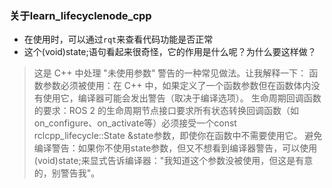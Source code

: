 ### 关于learn_lifecyclenode_cpp
- 在使用时，可以通过`rqt`来查看代码功能是否正常
- 这个(void)state;语句看起来很奇怪，它的作用是什么呢？为什么要这样做？

> 这是 C++ 中处理 "未使用参数" 警告的一种常见做法。让我解释一下：
函数参数必须被使用：在 C++ 中，如果定义了一个函数参数但在函数体内没有使用它，编译器可能会发出警告（取决于编译选项）。
生命周期回调函数的要求：ROS 2 的生命周期节点接口要求所有状态转换回调函数（如on_configure、on_activate等）必须接受一个const rclcpp_lifecycle::State &state参数，即使你在函数中不需要使用它。
避免编译警告：如果你不使用state参数，但又不想看到编译器警告，可以使用(void)state;来显式告诉编译器："我知道这个参数没被使用，但这是有意的，别警告我"。

